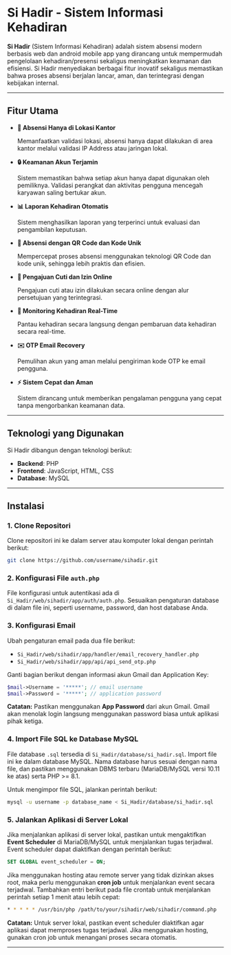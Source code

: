 # Si Hadir - Sistem Informasi Kehadiran

**Si Hadir** (Sistem Informasi Kehadiran) adalah sistem absensi modern berbasis web dan android mobile app yang dirancang untuk mempermudah pengelolaan kehadiran/presensi sekaligus meningkatkan keamanan dan efisiensi. Si Hadir menyediakan berbagai fitur inovatif sekaligus memastikan bahwa proses absensi berjalan lancar, aman, dan terintegrasi dengan kebijakan internal.

---

## Fitur Utama

- **📍 Absensi Hanya di Lokasi Kantor**

  Memanfaatkan validasi lokasi, absensi hanya dapat dilakukan di area kantor  melalui validasi IP Address atau jaringan lokal.

  

- **🔒 Keamanan Akun Terjamin**

  Sistem memastikan bahwa setiap akun hanya dapat digunakan oleh pemiliknya. Validasi perangkat dan aktivitas pengguna mencegah karyawan saling bertukar akun.

  

- **📊 Laporan Kehadiran Otomatis**

  Sistem menghasilkan laporan yang terperinci untuk evaluasi dan pengambilan keputusan.

  

- **📱 Absensi dengan QR Code dan Kode Unik**

  Mempercepat proses absensi menggunakan teknologi QR Code dan kode unik, sehingga lebih praktis dan efisien.

  

- **📑 Pengajuan Cuti dan Izin Online**

  Pengajuan cuti atau izin dilakukan secara online dengan alur persetujuan yang terintegrasi.

  

- **👀 Monitoring Kehadiran Real-Time**

  Pantau kehadiran secara langsung dengan pembaruan data kehadiran secara real-time.

  

- **✉️ OTP Email Recovery**

  Pemulihan akun yang aman melalui pengiriman kode OTP ke email pengguna.

  

- **⚡ Sistem Cepat dan Aman**

  Sistem dirancang untuk memberikan pengalaman pengguna yang cepat tanpa mengorbankan keamanan data.

---

## Teknologi yang Digunakan

Si Hadir dibangun dengan teknologi berikut:
- **Backend**: PHP
- **Frontend**: JavaScript, HTML, CSS
- **Database**: MySQL

---
## Instalasi

### 1. Clone Repositori
Clone repositori ini ke dalam server atau komputer lokal dengan perintah berikut:
```bash
git clone https://github.com/username/sihadir.git
```

### 2. Konfigurasi File `auth.php`
File konfigurasi untuk autentikasi ada di `Si_Hadir/web/sihadir/app/auth/auth.php`. Sesuaikan pengaturan database di dalam file ini, seperti username, password, dan host database Anda.

### 3. Konfigurasi Email
Ubah pengaturan email pada dua file berikut:
- `Si_Hadir/web/sihadir/app/handler/email_recovery_handler.php`
- `Si_Hadir/web/sihadir/app/api/api_send_otp.php`

Ganti bagian berikut dengan informasi akun Gmail dan Application Key:
```php
$mail->Username = '*****'; // email username
$mail->Password = '*****'; // application password
```

**Catatan:** Pastikan menggunakan **App Password** dari akun Gmail. Gmail akan menolak login langsung menggunakan password biasa untuk aplikasi pihak ketiga.

### 4. Import File SQL ke Database MySQL
File database `.sql` tersedia di `Si_Hadir/database/si_hadir.sql`. Import file ini ke dalam database MySQL. Nama database harus sesuai dengan nama file, dan pastikan menggunakan DBMS terbaru (MariaDB/MySQL versi 10.11 ke atas) serta PHP >= 8.1.

Untuk mengimpor file SQL, jalankan perintah berikut:
```bash
mysql -u username -p database_name < Si_Hadir/database/si_hadir.sql
```

### 5. Jalankan Aplikasi di Server Lokal
Jika menjalankan aplikasi di server lokal, pastikan untuk mengaktifkan **Event Scheduler** di MariaDB/MySQL untuk menjalankan tugas terjadwal. Event scheduler dapat diaktifkan dengan perintah berikut:
```sql
SET GLOBAL event_scheduler = ON;
```

Jika menggunakan hosting atau remote server yang tidak dizinkan akses root, maka perlu menggunakan **cron job** untuk menjalankan event secara terjadwal. Tambahkan entri berikut pada file crontab untuk menjalankan perintah setiap 1 menit atau lebih cepat:
```bash
* * * * * /usr/bin/php /path/to/your/sihadir/web/sihadir/command.php
```

**Catatan:** Untuk server lokal, pastikan event scheduler diaktifkan agar aplikasi dapat memproses tugas terjadwal. Jika menggunakan hosting, gunakan cron job untuk menangani proses secara otomatis.

---
